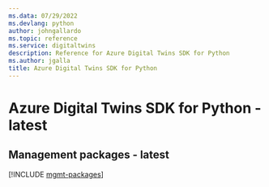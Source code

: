 ```yaml
---
ms.data: 07/29/2022
ms.devlang: python
author: johngallardo
ms.topic: reference
ms.service: digitaltwins
description: Reference for Azure Digital Twins SDK for Python
ms.author: jgalla
title: Azure Digital Twins SDK for Python
---
```

# Azure Digital Twins SDK for Python - latest

## Management packages - latest
[!INCLUDE [mgmt-packages](digital-twins-mgmt-index.md)]